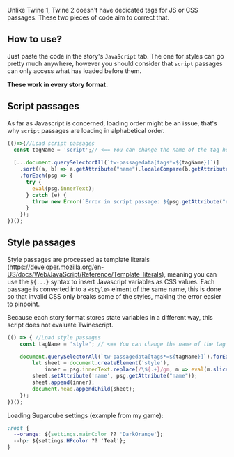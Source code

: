 Unlike Twine 1, Twine 2 doesn't have dedicated tags for JS or CSS passages. These two pieces of code aim to correct that.

## How to use? ##

Just paste the code in the story's `JavaScript` tab. The one for styles can go pretty much anywhere, however you should consider that `script` passages can only access what has loaded before them.

**These work in every story format.**

## Script passages ##

As far as Javascript is concerned, loading order might be an issue, that's why `script` passages are loading in alphabetical order.

```js
(()=>{//Load script passages
  const tagName = 'script';// <== You can change the name of the tag here
  
  [...document.querySelectorAll(`tw-passagedata[tags*=${tagName}]`)]
    .sort((a, b) => a.getAttribute("name").localeCompare(b.getAttribute("name")))
    .forEach(psg => {
      try {
        eval(psg.innerText);
      } catch (e) {
        throw new Error(`Error in script passage: ${psg.getAttribute("name")}`);
      }
    });
})();
```

## Style passages ##

Style passages are processed as template literals (https://developer.mozilla.org/en-US/docs/Web/JavaScript/Reference/Template_literals), meaning you can use the `${...}` syntax to insert Javascript variables as CSS values.
Each passage is converted into a `<style>` elment of the same name, this is done so that invalid CSS only breaks some of the styles, making the error easier to pinpoint.

Because each story format stores state variables in a different way, this script does not evaluate Twinescript.

```js
(() => { //Load style passages
    const tagName = 'style'; // <== You can change the name of the tag here

    document.querySelectorAll(`tw-passagedata[tags*=${tagName}]`).forEach(psg => {
        let sheet = document.createElement('style'),
            inner = psg.innerText.replace(/\${.+}/gm, m => eval(m.slice(2, -1)));
        sheet.setAttribute('name', psg.getAttribute("name"));
        sheet.append(inner);
        document.head.appendChild(sheet);
    });
})();
```

Loading Sugarcube settings (example from my game):
```css
:root {
  --orange: ${settings.mainColor ?? 'DarkOrange'};
  --hp: ${settings.HPcolor ?? 'Teal'};
}
```
